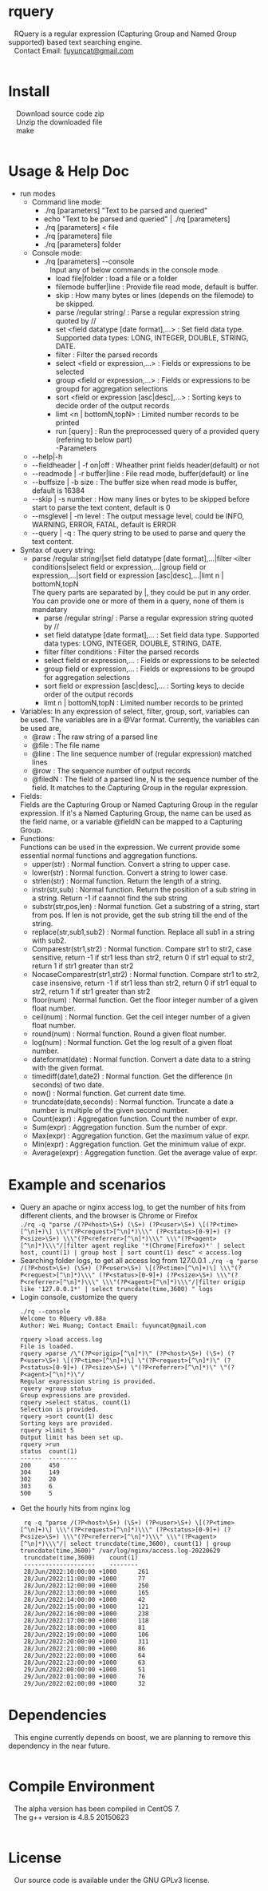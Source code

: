 # rquery
&nbsp;&nbsp;&nbsp;RQuery is a regular expression (Capturing Group and Named Group supported) based text searching engine.<br />
&nbsp;&nbsp;&nbsp;Contact Email: fuyuncat@gmail.com<br />
<br />
# Install
&nbsp;&nbsp;&nbsp; Download source code zip<br />
&nbsp;&nbsp;&nbsp; Unzip the downloaded file<br />
&nbsp;&nbsp;&nbsp; make<br />
<br />
# Usage & Help Doc
- run modes
   - Command line mode:<br />
      - ./rq [parameters] "Text to be parsed and queried"<br />
      - echo "Text to be parsed and queried" | ./rq [parameters]<br />
      - ./rq [parameters] < file<br />
      - ./rq [parameters] file<br />
      - ./rq [parameters] folder<br />
   - Console mode:
      - ./rq [parameters] --console<br />
   &nbsp;&nbsp;&nbsp;Input any of below commands in the console mode.<br />
         - load file|folder : load a file or a folder<br />
         - filemode buffer|line : Provide file read mode, default is buffer.<br />
         - skip <N> : How many bytes or lines (depends on the filemode) to be skipped.<br />
         - parse /regular string/ : Parse a regular expression string quoted by //<br />
         - set <field datatype [date format],...> : Set field data type. Supported data types: LONG, INTEGER, DOUBLE, STRING, DATE.<br />
         - filter <filter conditions> : Filter the parsed records<br />
         - select <field or expression,...> : Fields or expressions to be selected<br />
         - group <field or expression,...> : Fields or expressions to be groupd for aggregation selections<br />
         - sort <field or expression [asc|desc],...> : Sorting keys to decide order of the output records<br />
         - limt <n | bottomN,topN> : Limited number records to be printed<br />
         - run [query] : Run the preprocessed query of a provided query (refering to below part)<br />
-Parameters
   - --help|-h<br />
   - --fieldheader | -f on|off : Wheather print fields header(default) or not<br />
   - --readmode | -r buffer|line : File read mode, buffer(default) or line<br />
   - --buffsize | -b size : The buffer size when read mode is buffer, default is 16384<br />
   - --skip | -s number : How many lines or bytes to be skipped before start to parse the text content, default is 0<br />
   - --msglevel | -m level : The output message level, could be INFO, WARNING, ERROR, FATAL, default is ERROR<br />
   - --query | -q <qeury string> : The query string to be used to parse and query the text content.<br />
- Syntax of query string:
   - parse /regular string/|set field datatype [date format],...|filter <ilter conditions|select field or expression,...|group field or expression,...|sort field or expression [asc|desc],...|limt n | bottomN,topN<br />
 The query parts are separated by |, they could be put in any order. You can provide one or more of them in a query, none of them is mandatary<br />
      - parse /regular string/ : Parse a regular expression string quoted by //<br />
      - set field datatype [date format],... : Set field data type. Supported data types: LONG, INTEGER, DOUBLE, STRING, DATE.<br />
      - filter filter conditions : Filter the parsed records<br />
      - select field or expression,... : Fields or expressions to be selected<br />
      - group field or expression,... : Fields or expressions to be groupd for aggregation selections<br />
      - sort field or expression [asc|desc],... : Sorting keys to decide order of the output records<br />
      - limt n | bottomN,topN : Limited number records to be printed<br />
- Variables:
In any expression of select, filter, group, sort, variables can be used. The variables are in a @Var format. Currently, the variables can be used are,<br />
   - @raw : The raw string of a parsed line<br />
   - @file : The file name<br />
   - @line : The line sequence number of (regular expression) matched lines<br />
   - @row : The sequence number of output records<br />
   - @filedN : The field of a parsed line, N is the sequence number of the field. It matches to the Capturing Group in the regular expression.<br />
- Fields:<br />
Fields are the Capturing Group or Named Capturing Group in the regular expression. If it's a Named Capturing Group, the name can be used as the field name, or a variable @fieldN can be mapped to a Capturing Group. <br />
- Functions:<br />
Functions can be used in the expression. We current provide some essential normal functions and aggregation functions.
   - upper(str) : Normal function. Convert a string to upper case.<br />
   - lower(str) : Normal function. Convert a string to lower case.<br />
   - strlen(str) : Normal function. Return the length of a string.<br />
   - instr(str,sub) : Normal function. Return the position of a sub string in a string. Return -1 if caannot find the sub string<br />
   - substr(str,pos,len) : Normal function. Get a substring of a string, start from pos. If len is not provide, get the sub string till the end of the string.<br />
   - replace(str,sub1,sub2) : Normal function. Replace all sub1 in a string with sub2.<br />
   - Comparestr(str1,str2) : Normal function. Compare str1 to str2, case sensitive, return -1 if str1 less than str2, return 0 if str1 equal to str2, return 1 if str1 greater than str2<br />
   - NocaseComparestr(str1,str2) : Normal function. Compare str1 to str2, case insensive, return -1 if str1 less than str2, return 0 if str1 equal to str2, return 1 if str1 greater than str2<br />
   - floor(num) : Normal function. Get the floor integer number of a given float number.<br />
   - ceil(num) : Normal function. Get the ceil integer number of a given float number.<br />
   - round(num) : Normal function. Round a given float number.<br />
   - log(num) : Normal function. Get the log result of a given float number.<br />
   - dateformat(date) : Normal function. Convert a date data to a string with the given format.<br />
   - timediff(date1,date2) : Normal function. Get the difference (in seconds) of two date.<br />
   - now() : Normal function. Get current date time.<br />
   - truncdate(date,seconds) : Normal function. Truncate a date a number is multiple of the given second number.<br />
   - Count(expr) : Aggregation function. Count the number of expr.<br />
   - Sum(expr) : Aggregation function. Sum the number of expr.<br />
   - Max(expr) : Aggregation function. Get the maximum value of expr.<br />
   - Min(expr) : Aggregation function. Get the minimum value of expr.<br />
   - Average(expr) : Aggregation function. Get the average value of expr.<br />
# Example and scenarios
- Query an apache or nginx access log, to get the number of hits from different clients, and the browser is Chrome or Firefox<br />
`./rq -q "parse /(?P<host>\S+) (\S+) (?P<user>\S+) \[(?P<time>[^\n]+)\] \\\"(?P<request>[^\n]*)\\\" (?P<status>[0-9]+) (?P<size>\S+) \\\"(?P<referrer>[^\n]*)\\\" \\\"(?P<agent>[^\n]*)\\\"/|filter agent reglike '*(Chrome|Firefox)*' | select host, count(1) | group host | sort count(1) desc" < access.log`
- Searching folder logs, to get all access log from 127.0.0.1
`./rq -q "parse /(?P<host>\S+) (\S+) (?P<user>\S+) \[(?P<time>[^\n]+)\] \\\"(?P<request>[^\n]*)\\\" (?P<status>[0-9]+) (?P<size>\S+) \\\"(?P<referrer>[^\n]*)\\\" \\\"(?P<agent>[^\n]*)\\\"/|filter origip like '127.0.0.1*' | select truncdate(time,3600) " logs`
- Login console, customize the query
   ```
   ./rq --console
   Welcome to RQuery v0.88a
   Author: Wei Huang; Contact Email: fuyuncat@gmail.com

   rquery >load access.log
   File is loaded.
   rquery >parse /\"(?P<origip>[^\n]*)\" (?P<host>\S+) (\S+) (?P<user>\S+) \[(?P<time>[^\n]+)\] \"(?P<request>[^\n]*)\" (?P<status>[0-9]+) (?P<size>\S+) \"(?P<referrer>[^\n]*)\" \"(?P<agent>[^\n]*)\"/
   Regular expression string is provided.
   rquery >group status
   Group expressions are provided.
   rquery >select status, count(1)
   Selection is provided.
   rquery >sort count(1) desc
   Sorting keys are provided.
   rquery >limit 5
   Output limit has been set up.
   rquery >run
   status  count(1)
   ------  --------
   200     450
   304     149
   302     20
   303     6
   500     5
   ```
- Get the hourly hits from nginx log
   ```
    rq -q "parse /(?P<host>\S+) (\S+) (?P<user>\S+) \[(?P<time>[^\n]+)\] \\\"(?P<request>[^\n]*)\\\" (?P<status>[0-9]+) (?P<size>\S+) \\\"(?P<referrer>[^\n]*)\\\" \\\"(?P<agent>[^\n]*)\\\"/| select truncdate(time,3600), count(1) | group truncdate(time,3600)" /var/log/nginx/access.log-20220629
    truncdate(time,3600)    count(1)
    --------------------    --------
    28/Jun/2022:10:00:00 +1000      261
    28/Jun/2022:11:00:00 +1000      77
    28/Jun/2022:12:00:00 +1000      250
    28/Jun/2022:13:00:00 +1000      165
    28/Jun/2022:14:00:00 +1000      42
    28/Jun/2022:15:00:00 +1000      121
    28/Jun/2022:16:00:00 +1000      238
    28/Jun/2022:17:00:00 +1000      118
    28/Jun/2022:18:00:00 +1000      81
    28/Jun/2022:19:00:00 +1000      106
    28/Jun/2022:20:00:00 +1000      311
    28/Jun/2022:21:00:00 +1000      86
    28/Jun/2022:22:00:00 +1000      64
    28/Jun/2022:23:00:00 +1000      63
    29/Jun/2022:00:00:00 +1000      51
    29/Jun/2022:01:00:00 +1000      76
    29/Jun/2022:02:00:00 +1000      32
   ```

# Dependencies
&nbsp;&nbsp;&nbsp;This engine currently depends on boost, we are planning to remove this dependency in the near future.<br />
<br />
# Compile Environment
&nbsp;&nbsp;&nbsp;The alpha version has been compiled in CentOS 7.<br />
&nbsp;&nbsp;&nbsp;The g++ version is 4.8.5 20150623<br />
<br />
# License
&nbsp;&nbsp;&nbsp;Our source code is available under the GNU GPLv3 license.<br />
<br />
